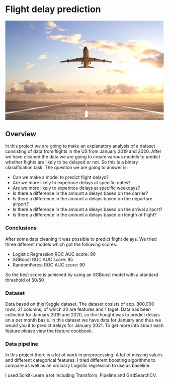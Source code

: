 # Flight delay prediction
![Flight_delay_img](https://github.com/MichaelSoegaard/Flight_delay/blob/master/img/flight_delay2.jpg)
## Overview
In this project we are going to make an explanatory analysis of a dataset consisting of data from flights in the US from January 2019 and 2020. After we have cleaned the data we are going to create various models to predict whether flights are likely to be delayed or not. So this is a binary classification task.
The question we are going to answer is:

 - Can we make a model to predict flight delays?
 - Are we more likely to experince delays at specific dates?
 - Are we more likely to experince delays at specific weekdays?
 - Is there a difference in the amount a delays based on the carrier?
 - Is there a difference in the amount a delays based on the departure airport?
 - Is there a difference in the amount a delays based on the arrival airport?
 - Is there a difference in the amount a delays based on length of flight?

### Conclusions
After some data cleaning it was possible to predict flight delays.
We tried three different models which got the following scores:

 - Logistic Regression ROC AUC score: 90
 -  XGBoost ROC AUC score: 95
 - RandomForest ROC AUC score: 90
 
 So the best score is achieved by using an XGBoost model with a standard threshold of 50/50

### Dataset
 Data based on [this](https://www.kaggle.com/divyansh22/flight-delay-prediction) Kaggle dataset. 
The dataset cosists of app. 800,000 rows, 21 columns, of which 20  are features and 1 taget. Data has been collected for January 2019 and 2020, so the thought was to predict delays on a per month basis. In this dataset we have data for January and thus we would you it to predict delays for January 2021. To get more info about each feature please view the feature cookbook.

### Data pipeline

In this project there is a lot of work in preprocessing. A lot of missing values and different categorical features.  I tried different boosting algorithms to compare as well as an ordinary Logistic regression to use as baseline.

I used Scikit-Learn a lot including Transform, Pipeline and GridSearchCV.
<!--stackedit_data:
eyJoaXN0b3J5IjpbLTIwNjkxNzgxNTgsLTE5ODk0MjUyMTcsMj
A4NjM0OTEwOCw5OTY2MDIwNTQsMTg2NDg4NjYxNSwtOTMxMDI5
MTE1LC0yNjU5NjE0MzMsMTI0MDg1Njk1LC0xNDQ5MTU4NTExLC
0xNDMzNTI1NzgwXX0=
-->